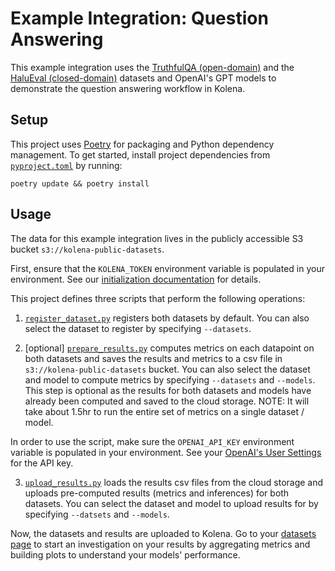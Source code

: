 # Example Integration: Question Answering

This example integration uses the [TruthfulQA (open-domain)](https://github.com/sylinrl/TruthfulQA) and the
[HaluEval (closed-domain)](https://github.com/RUCAIBox/HaluEval/tree/main/evaluation) datasets and OpenAI's GPT models
to demonstrate the question answering workflow in Kolena.

## Setup

This project uses [Poetry](https://python-poetry.org/) for packaging and Python dependency management. To get started,
install project dependencies from [`pyproject.toml`](./pyproject.toml) by running:

```shell
poetry update && poetry install
```

## Usage

The data for this example integration lives in the publicly accessible S3 bucket `s3://kolena-public-datasets`.

First, ensure that the `KOLENA_TOKEN` environment variable is populated in your environment. See our
[initialization documentation](https://docs.kolena.io/installing-kolena/#initialization) for details.

This project defines three scripts that perform the following operations:

1. [`register_dataset.py`](question_answering/register_dataset.py) registers both datasets by default. You can also
select the dataset to register by specifying `--datasets`.

2. [optional] [`prepare_results.py`](question_answering/prepare_results.py) computes metrics on each datapoint on both
datasets and saves the results and metrics to a csv file in `s3://kolena-public-datasets` bucket. You can also select
the dataset and model to compute metrics by specifying `--datasets` and `--models`. This step is optional as the results
for both datasets and models have already been computed and saved to the cloud storage. NOTE: It will take about 1.5hr
to run the entire set of metrics on a single dataset / model.

In order to use the script, make sure the `OPENAI_API_KEY` environment variable is populated in your environment. See
your [OpenAI's User Settings](https://platform.openai.com/api-keys) for the API key.

3. [`upload_results.py`](question_answering/upload_results.py) loads the results csv files from the cloud storage and
uploads pre-computed results (metrics and inferences) for both datasets. You can select the dataset and model to upload
results for by specifying `--datsets` and `--models`.

Now, the datasets and results are uploaded to Kolena. Go to your [datasets page](https://app.kolena.io/redirect/datasets)
to start an investigation on your results by aggregating metrics and building plots to understand your models'
performance.
